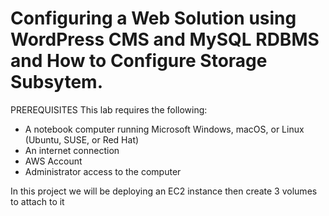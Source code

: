 # Configuring a Web Solution using WordPress CMS and MySQL RDBMS and How to Configure Storage Subsytem.

PREREQUISITES
This lab requires the following:

- A notebook computer running Microsoft Windows, macOS, or Linux (Ubuntu, SUSE, or Red Hat)
- An internet connection
- AWS Account
- Administrator access to the computer

In this project we will be deploying an EC2 instance then create 3 volumes to attach to it
